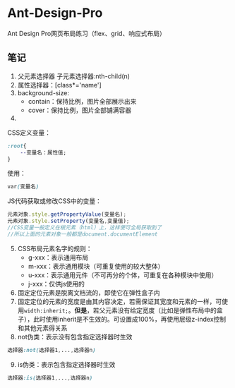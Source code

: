 # Ant-Design-Pro
Ant Design Pro网页布局练习（flex、grid、响应式布局）

## 笔记

1. 父元素选择器 子元素选择器:nth-child(n)
2. 属性选择器：[class*='name']
3. background-size:
    - contain：保持比例，图片全部展示出来
    - cover：保持比例，图片全部铺满容器
4. 
CSS定义变量：
```css
:root{
    --变量名：属性值;
}
```
使用：
```css
var(变量名)
```
JS代码获取或修改CSS中的变量：
```javascript
元素对象.style.getPropertyValue(变量名);
元素对象.style.setProperty(变量名,变量值);
//CSS变量一般定义在根元素（html）上，这样便可全局获取到了
//所以上面的元素对象一般都是document.documentElement
```
5. CSS布局元素名字的规则：
    - g-xxx：表示通用布局
    - m-xxx：表示通用模块（可重复使用的较大整体）
    - u-xxx：表示通用元件（不可再分的个体，可重复在各种模块中使用）
    - j-xxx：仅供js使用的
6. 固定定位元素是脱离文档流的，即使它在弹性盒子内
7. 固定定位的元素的宽度是由其内容决定，若需保证其宽度和元素的一样，可使用```width:inherit;```。**但是**，若父元素没有给定宽度（比如是弹性布局中的盒子），此时使用inherit是不生效的。可设置成100%，再使用层级z-index控制和其他元素得关系
8. not伪类：表示没有包含指定选择器时生效
```css
选择器:not(选择器1,...,选择器n)
```
9. is伪类：表示包含指定选择器时生效
```css
选择器:is(选择器1,...,选择器n)
```
